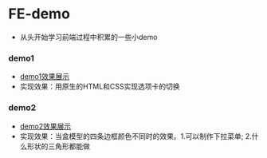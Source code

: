 # FE-demo
- 从头开始学习前端过程中积累的一些小demo

### demo1
- [demo1效果展示](http://118.89.226.43/FE-demo/demo1/demo1.html)
- 实现效果：用原生的HTML和CSS实现选项卡的切换

### demo2
- [demo2效果展示](http://118.89.226.43/FE-demo/demo2/demo2.html)
- 实现效果：当盒模型的四条边框颜色不同时的效果。1.可以制作下拉菜单; 2.什么形状的三角形都能做